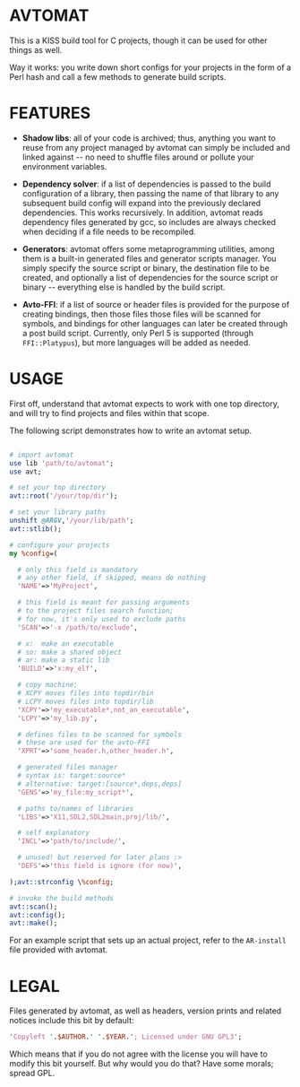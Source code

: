 # AVTOMAT

This is a KISS build tool for C projects, though it can be used for other things as well.

Way it works: you write down short configs for your projects in the form of a Perl hash and call a few methods to generate build scripts.

# FEATURES

- **Shadow libs**: all of your code is archived; thus, anything you want to reuse from any project managed by avtomat can simply be included and linked against -- no need to shuffle files around or pollute your environment variables.

- **Dependency solver**: if a list of dependencies is passed to the build configuration of a library, then passing the name of that library to any subsequent build config will expand into the previously declared dependencies. This works recursively. In addition, avtomat reads dependency files generated by gcc, so includes are always checked when deciding if a file needs to be recompiled.

- **Generators**: avtomat offers some metaprogramming utilities, among them is a built-in generated files and generator scripts manager. You simply specify the source script or binary, the destination file to be created, and optionally a list of dependencies for the source script or binary -- everything else is handled by the build script.

- **Avto-FFI**: if a list of source or header files is provided for the purpose of creating bindings, then those files those files will be scanned for symbols, and bindings for other languages can later be created through a post build script. Currently, only Perl 5 is supported (through `FFI::Platypus`), but more languages will be added as needed.

# USAGE

First off, understand that avtomat expects to work with one top directory, and will try to find projects and files within that scope.

The following script demonstrates how to write an avtomat setup.

```perl

# import avtomat
use lib 'path/to/avtomat';
use avt;

# set your top directory
avt::root('/your/top/dir');

# set your library paths
unshift @ARGV,'/your/lib/path';
avt::stlib();

# configure your projects
my %config=(

  # only this field is mandatory
  # any other field, if skipped, means do nothing
  'NAME'=>'MyProject',

  # this field is meant for passing arguments
  # to the project files search function;
  # for now, it's only used to exclude paths
  'SCAN'=>'-x /path/to/exclude',

  # x:  make an executable
  # so: make a shared object
  # ar: make a static lib
  'BUILD'=>'x:my_elf',

  # copy machine;
  # XCPY moves files into topdir/bin
  # LCPY moves files into topdir/lib
  'XCPY'=>'my_executable*,not_an_executable',
  'LCPY'=>'my_lib.py',

  # defines files to be scanned for symbols
  # these are used for the avto-FFI
  'XPRT'=>'some_header.h,other_header.h',

  # generated files manager
  # syntax is: target:source*
  # alternative: target:[source*,deps,deps]
  'GENS'=>'my_file:my_script*',

  # paths to/names of libraries
  'LIBS'=>'X11,SDL2,SDL2main,proj/lib/',

  # self explanatory
  'INCL'=>'path/to/include/',

  # unused! but reserved for later plans ;>
  'DEFS'=>'this field is ignore (for now)',

);avt::strconfig \%config;

# invoke the build methods
avt::scan();
avt::config();
avt::make();


```

For an example script that sets up an actual project, refer to the `AR-install` file provided with avtomat.

# LEGAL

Files generated by avtomat, as well as headers, version prints and related notices include this bit by default:

```perl
'Copyleft '.$AUTHOR.' '.$YEAR.'; Licensed under GNU GPL3';
```

Which means that if you do not agree with the license you will have to modify this bit yourself. But why would you do that? Have some morals; spread GPL.

